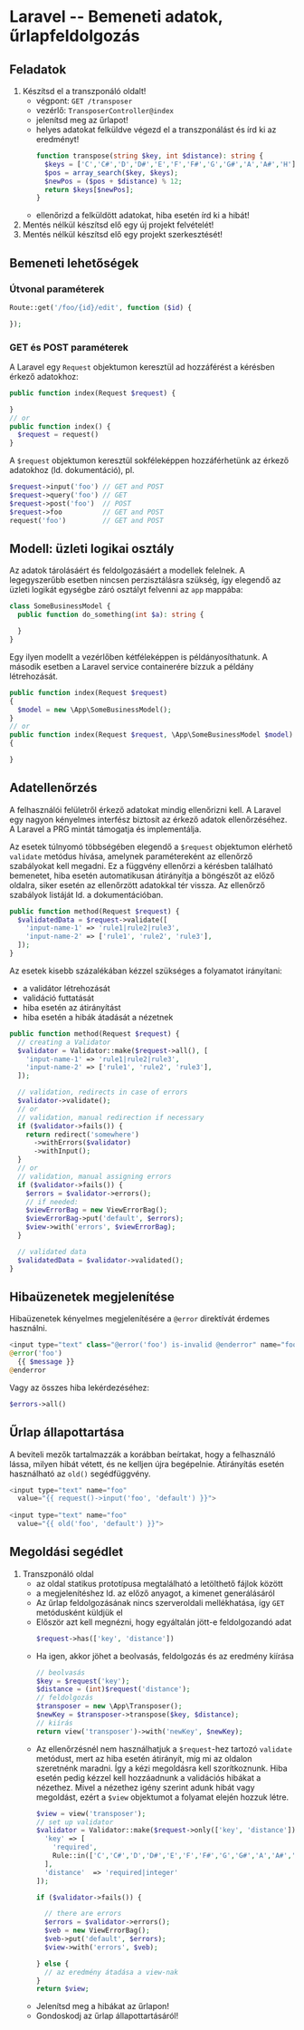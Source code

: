 # Laravel -- Bemeneti adatok, űrlapfeldolgozás

## Feladatok

1. Készítsd el a transzponáló oldalt!
    - végpont: `GET /transposer`
    - vezérlő: `TransposerController@index`
    - jelenítsd meg az űrlapot!
    - helyes adatokat felküldve végezd el a transzponálást és írd ki az eredményt!
      ```php
      function transpose(string $key, int $distance): string {
        $keys = ['C','C#','D','D#','E','F','F#','G','G#','A','A#','H'];
        $pos = array_search($key, $keys);
        $newPos = ($pos + $distance) % 12;
        return $keys[$newPos];        
      }
      ```
    - ellenőrizd a felküldött adatokat, hiba esetén írd ki a hibát!
2. Mentés nélkül készítsd elő egy új projekt felvételét!
3. Mentés nélkül készítsd elő egy projekt szerkesztését!

## Bemeneti lehetőségek

### Útvonal paraméterek

```php
Route::get('/foo/{id}/edit', function ($id) {

});
```

### GET és POST paraméterek

A Laravel egy `Request` objektumon keresztül ad hozzáférést a kérésben érkező adatokhoz:

```php
public function index(Request $request) {

}
// or
public function index() {
  $request = request()
}
```

A `$request` objektumon keresztül sokféleképpen hozzáférhetünk az érkező adatokhoz (ld. dokumentáció), pl.

```php
$request->input('foo') // GET and POST
$request->query('foo') // GET
$request->post('foo')  // POST
$request->foo          // GET and POST 
request('foo')         // GET and POST
```

## Modell: üzleti logikai osztály

Az adatok tárolásáért és feldolgozásáért a modellek felelnek. A legegyszerűbb esetben nincsen perzisztálásra szükség, így elegendő az üzleti logikát egységbe záró osztályt felvenni az `app` mappába:

```php
class SomeBusinessModel {
  public function do_something(int $a): string {

  }
}
```

Egy ilyen modellt a vezérlőben kétféleképpen is példányosíthatunk. A második esetben a Laravel service containerére bízzuk a példány létrehozását.

```php
public function index(Request $request) 
{
  $model = new \App\SomeBusinessModel();
}
// or
public function index(Request $request, \App\SomeBusinessModel $model) 
{

}
```

## Adatellenőrzés

A felhasználói felületről érkező adatokat mindig ellenőrizni kell. A Laravel egy nagyon kényelmes interfész biztosít az érkező adatok ellenőrzéséhez. A Laravel a PRG mintát támogatja és implementálja.

Az esetek túlnyomó többségében elegendő a `$request` objektumon elérhető `validate` metódus hívása, amelynek paramétereként az ellenőrző szabályokat kell megadni. Ez a függvény ellenőrzi a kérésben található bemenetet, hiba esetén automatikusan átirányítja a böngészőt az előző oldalra, siker esetén az ellenőrzött adatokkal tér vissza. Az ellenőrző szabályok listáját ld. a dokumentációban.

```php
public function method(Request $request) {
  $validatedData = $request->validate([
    'input-name-1' => 'rule1|rule2|rule3',
    'input-name-2' => ['rule1', 'rule2', 'rule3'],
  ]);
}
```

Az esetek kisebb százalékában kézzel szükséges a folyamatot irányítani:
- a validátor létrehozását
- validáció futtatását
- hiba esetén az átirányítást
- hiba esetén a hibák átadását a nézetnek

```php
public function method(Request $request) {
  // creating a Validator
  $validator = Validator::make($request->all(), [
    'input-name-1' => 'rule1|rule2|rule3',
    'input-name-2' => ['rule1', 'rule2', 'rule3'],
  ]);

  // validation, redirects in case of errors
  $validator->validate();
  // or
  // validation, manual redirection if necessary
  if ($validator->fails()) {
    return redirect('somewhere')
      ->withErrors($validator)
      ->withInput();
  }
  // or
  // validation, manual assigning errors
  if ($validator->fails()) {
    $errors = $validator->errors();
    // if needed:
    $viewErrorBag = new ViewErrorBag();
    $viewErrorBag->put('default', $errors);
    $view->with('errors', $viewErrorBag);
  }

  // validated data
  $validatedData = $validator->validated();
}
```

## Hibaüzenetek megjelenítése

Hibaüzenetek kényelmes megjelenítésére a `@error` direktívát érdemes használni.

```php
<input type="text" class="@error('foo') is-invalid @enderror" name="foo">
@error('foo')
  {{ $message }}
@enderror
```

Vagy az összes hiba lekérdezéséhez:

```php
$errors->all()
```

## Űrlap állapottartása

A beviteli mezők tartalmazzák a korábban beírtakat, hogy a felhasználó lássa, milyen hibát vétett, és ne kelljen újra begépelnie. Átirányítás esetén használható az `old()` segédfüggvény.

```php
<input type="text" name="foo" 
  value="{{ request()->input('foo', 'default') }}">
  
<input type="text" name="foo" 
  value="{{ old('foo', 'default') }}">
```

## Megoldási segédlet

1. Transzponáló oldal
    - az oldal statikus prototípusa megtalálható a letölthető fájlok között
    - a megjelenítéshez ld. az előző anyagot, a kimenet generálásáról
    - Az űrlap feldolgozásának nincs szerveroldali mellékhatása, így `GET` metódusként küldjük el
    - Először azt kell megnézni, hogy egyáltalán jött-e feldolgozandó adat
      ```php
      $request->has(['key', 'distance'])
      ```
    - Ha igen, akkor jöhet a beolvasás, feldolgozás és az eredmény kiírása
      ```php
      // beolvasás
      $key = $request('key');
      $distance = (int)$request('distance');
      // feldolgozás
      $transposer = new \App\Transposer();
      $newKey = $transposer->transpose($key, $distance);
      // kiírás
      return view('transposer')->with('newKey', $newKey);
      ```
    - Az ellenőrzésnél nem használhatjuk a `$request`-hez tartozó `validate` metódust, mert az hiba esetén átirányít, míg mi az oldalon szeretnénk maradni. Így a kézi megoldásra kell szorítkoznunk. Hiba esetén pedig kézzel kell hozzáadnunk a validációs hibákat a nézethez. Mivel a nézethez igény szerint adunk hibát vagy megoldást, ezért a `$view` objektumot a folyamat elején hozzuk létre.
      ```php
      $view = view('transposer');
      // set up validator
      $validator = Validator::make($request->only(['key', 'distance']), [
        'key' => [
          'required', 
          Rule::in(['C','C#','D','D#','E','F','F#','G','G#','A','A#','H']),
        ],
        'distance'  => 'required|integer'
      ]);

      if ($validator->fails()) {

        // there are errors
        $errors = $validator->errors();
        $veb = new ViewErrorBag();
        $veb->put('default', $errors);
        $view->with('errors', $veb);

      } else {
        // az eredmény átadása a view-nak
      }
      return $view;
      ```
    - Jelenítsd meg a hibákat az űrlapon!
    - Gondoskodj az űrlap állapottartásáról!
